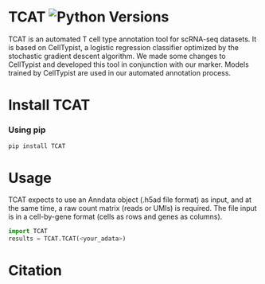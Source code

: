 # TCAT ![Python Versions](https://img.shields.io/badge/python-3.8+-brightgreen.svg)

TCAT is an automated T cell type annotation tool for scRNA-seq datasets. It is based on CellTypist, a logistic regression classifier optimized by the stochastic gradient descent algorithm. We made some changes to CellTypist and developed this tool in conjunction with our marker. Models trained by CellTypist are used in our automated annotation process.

# Install TCAT
### Using pip 
```console
pip install TCAT
```

# Usage 
TCAT expects to use an Anndata object (.h5ad file format) as input, and at the same time, a raw count matrix (reads or UMIs) is required. The file input is in a cell-by-gene format (cells as rows and genes as columns).
```python
import TCAT
results = TCAT.TCAT(<your_adata>)
```

# Citation
